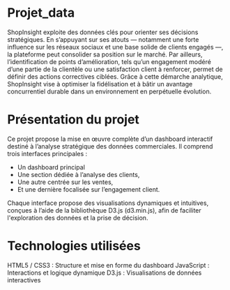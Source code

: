 ﻿# Projet_data
ShopInsight exploite des données clés pour orienter ses décisions stratégiques. En s’appuyant sur ses atouts — notamment une forte influence sur les réseaux sociaux et une base solide de clients engagés —, la plateforme peut consolider sa position sur le marché. Par ailleurs, l’identification de points d’amélioration, tels qu’un engagement modéré d’une partie de la clientèle ou une satisfaction client à renforcer, permet de définir des actions correctives ciblées. Grâce à cette démarche analytique, ShopInsight vise à optimiser la fidélisation et à bâtir un avantage concurrentiel durable dans un environnement en perpétuelle évolution.

# Présentation du projet
Ce projet propose la mise en œuvre complète d’un dashboard interactif destiné à l’analyse stratégique des données commerciales. Il comprend trois interfaces principales :

- Un dashboard principal 
- Une section dédiée à l’analyse des clients,
- Une autre centrée sur les ventes,
- Et une dernière focalisée sur l’engagement client.

Chaque interface propose des visualisations dynamiques et intuitives, conçues à l’aide de la bibliothèque D3.js (d3.min.js), afin de faciliter l'exploration des données et la prise de décision.

# Technologies utilisées
HTML5 / CSS3 : Structure et mise en forme du dashboard
JavaScript : Interactions et logique dynamique
D3.js : Visualisations de données interactives

